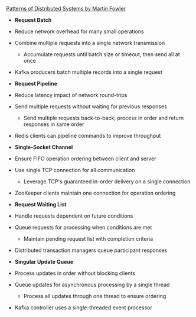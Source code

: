 ---
---


[Patterns of Distributed Systems by Martin Fowler](https://martinfowler.com/articles/patterns-of-distributed-systems/) 


- **Request Batch**
- Reduce network overhead for many small operations
- Combine multiple requests into a single network transmission
  - Accumulate requests until batch size or timeout, then send all at once
- Kafka producers batch multiple records into a single request

- **Request Pipeline**
- Reduce latency impact of network round-trips
- Send multiple requests without waiting for previous responses
  - Send multiple requests back-to-back; process in order and return responses in same order
- Redis clients can pipeline commands to improve throughput

- **Single-Socket Channel**
- Ensure FIFO operation ordering between client and server
- Use single TCP connection for all communication
  - Leverage TCP's guaranteed in-order delivery on a single connection
- ZooKeeper clients maintain one connection for operation ordering

- **Request Waiting List**
- Handle requests dependent on future conditions
- Queue requests for processing when conditions are met
  - Maintain pending request list with completion criteria
- Distributed transaction managers queue participant responses

- **Singular Update Queue**
- Process updates in order without blocking clients
- Queue updates for asynchronous processing by a single thread
  - Process all updates through one thread to ensure ordering
- Kafka controller uses a single-threaded event processor
